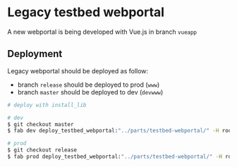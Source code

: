 # Legacy testbed webportal

A new webportal is being developed with Vue.js in branch `vueapp`

## Deployment

Legacy webportal should be deployed as follow:
* branch `release` should be deployed to prod (`www`)
* branch `master` should be deployed to dev (`devwww`)

```bash
# deploy with install_lib

# dev
$ git checkout master
$ fab dev deploy_testbed_webportal:"../parts/testbed-webportal/" -H root@devwww.iot-lab.info:2222

# prod
$ git checkout release
$ fab prod deploy_testbed_webportal:"../parts/testbed-webportal/" -H root@www.iot-lab.info:2222
```